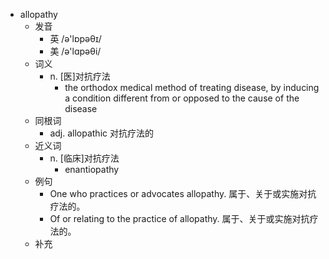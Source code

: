 - allopathy
  - 发音
    - 英 /ə'lɒpəθɪ/
    - 美 /ə'lɑpəθi/
  - 词义
    - n. [医]对抗疗法
      - the orthodox medical method of treating disease, by inducing a condition different from or opposed to the cause of the disease 
  - 同根词
    - adj. allopathic 对抗疗法的
  - 近义词
    - n. [临床]对抗疗法
      - enantiopathy
  - 例句
    - One who practices or advocates allopathy. 属于、关于或实施对抗疗法的。
    - Of or relating to the practice of allopathy. 属于、关于或实施对抗疗法的。
  - 补充
